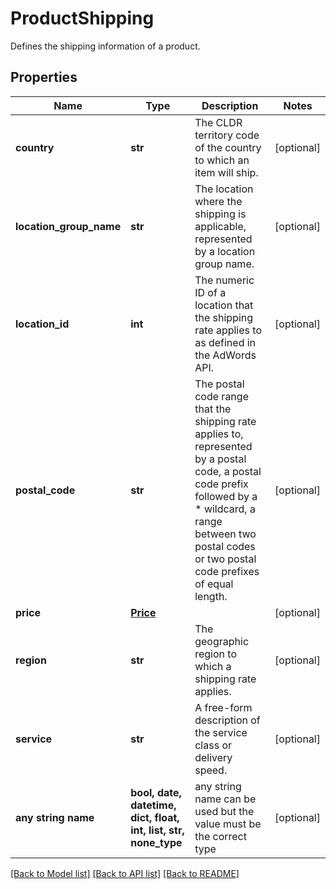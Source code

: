# ProductShipping

Defines the shipping information of a product.

## Properties
Name | Type | Description | Notes
------------ | ------------- | ------------- | -------------
**country** | **str** | The CLDR territory code of the country to which an item will ship. | [optional] 
**location_group_name** | **str** | The location where the shipping is applicable, represented by a location group name. | [optional] 
**location_id** | **int** | The numeric ID of a location that the shipping rate applies to as defined in the AdWords API. | [optional] 
**postal_code** | **str** | The postal code range that the shipping rate applies to, represented by a postal code, a postal code prefix followed by a * wildcard, a range between two postal codes or two postal code prefixes of equal length. | [optional] 
**price** | [**Price**](Price.md) |  | [optional] 
**region** | **str** | The geographic region to which a shipping rate applies. | [optional] 
**service** | **str** | A free-form description of the service class or delivery speed. | [optional] 
**any string name** | **bool, date, datetime, dict, float, int, list, str, none_type** | any string name can be used but the value must be the correct type | [optional]

[[Back to Model list]](../README.md#documentation-for-models) [[Back to API list]](../README.md#documentation-for-api-endpoints) [[Back to README]](../README.md)


